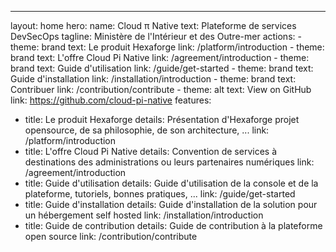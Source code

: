 ---
layout: home
hero:
  name: Cloud π Native
  text: Plateforme de services DevSecOps
  tagline: Ministère de l'Intérieur et des Outre-mer
  actions:
    - theme: brand
      text: Le produit Hexaforge
      link: /platform/introduction
    - theme: brand
      text: L'offre Cloud Pi Native
      link: /agreement/introduction
    - theme: brand
      text: Guide d'utilisation
      link: /guide/get-started
    - theme: brand
      text: Guide d'installation
      link: /installation/introduction
    - theme: brand
      text: Contribuer
      link: /contribution/contribute
    - theme: alt
      text: View on GitHub
      link: https://github.com/cloud-pi-native
features:
  - title: Le produit Hexaforge
    details: Présentation d'Hexaforge projet opensource, de sa philosophie, de son architecture, ...
    link: /platform/introduction
  - title: L'offre Cloud Pi Native
    details: Convention de services à destinations des administrations ou leurs partenaires numériques
    link: /agreement/introduction
  - title: Guide d'utilisation
    details: Guide d'utilisation de la console et de la plateforme, tutoriels, bonnes pratiques, ...
    link: /guide/get-started
  - title: Guide d'installation
    details: Guide d'installation de la solution pour un hébergement self hosted
    link: /installation/introduction
  - title: Guide de contribution
    details: Guide de contribution à la plateforme open source
    link: /contribution/contribute